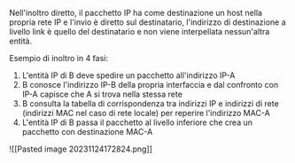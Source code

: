 Nell'inoltro diretto, il pacchetto IP ha come destinazione un host nella propria rete IP e l'invio è diretto sul destinatario, l'indirizzo di destinazione a livello link è quello del destinatario e non viene interpellata nessun'altra entità.

Esempio di inoltro in 4 fasi:
1. L'entità IP di B deve spedire un pacchetto all'indirizzo IP-A
2. B conosce l'indirizzo IP-B della propria interfaccia e dal confronto con IP-A capisce che A si trova nella stessa rete
3. B consulta la tabella di corrispondenza tra indirizzi IP e indirizzi di rete (indirizzi MAC nel caso di rete locale) per reperire l'indirizzo MAC-A
4. L'entità IP di B passa il pacchetto al livello inferiore che crea un pacchetto con destinazione MAC-A

![[Pasted image 20231124172824.png]]